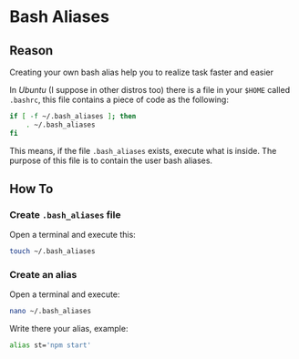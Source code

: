 # Bash Aliases

## Reason

Creating your own bash alias help you to realize task faster and easier

In *Ubuntu* (I suppose in other distros too) there is a file in your `$HOME` called `.bashrc`, this file contains a piece of code as the following:

```bash
if [ -f ~/.bash_aliases ]; then
    . ~/.bash_aliases
fi
```

This means, if the file `.bash_aliases` exists, execute what is inside. The purpose of this file is to contain the user bash aliases.

## How To

### Create `.bash_aliases` file

Open a terminal and execute this:

```bash
touch ~/.bash_aliases
```

### Create an alias

Open a terminal and execute:

```bash
nano ~/.bash_aliases
```

Write there your alias, example:

```bash
alias st='npm start'
```
